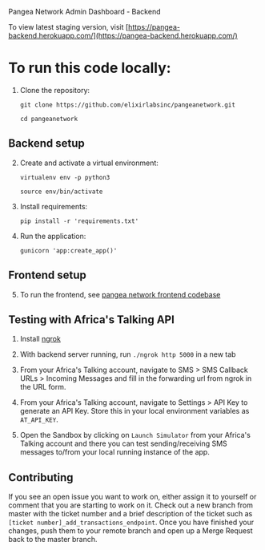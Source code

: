 Pangea Network Admin Dashboard - Backend

To view latest staging version, visit [https://pangea-backend.herokuapp.com/](https://pangea-backend.herokuapp.com/)


# To run this code locally:

1. Clone the repository:

    `git clone https://github.com/elixirlabsinc/pangeanetwork.git`
    
    `cd pangeanetwork`
    
## Backend setup

2. Create and activate a virtual environment:

    `virtualenv env -p python3`
    
    `source env/bin/activate`

3. Install requirements:

    `pip install -r 'requirements.txt'`

4. Run the application:

    `gunicorn 'app:create_app()'`
        
 
 ## Frontend setup
 
 5. To run the frontend, see [pangea network frontend codebase](https://github.com/elixirlabsinc/pangeanetwork)



## Testing with Africa's Talking API

1. Install [ngrok](https://ngrok.com/download)

2. With backend server running, run `./ngrok http 5000` in a new tab

3. From your Africa's Talking account, navigate to SMS > SMS Callback URLs > Incoming Messages and fill in the forwarding url from ngrok in the URL form.

4. From your Africa's Talking account, navigate to Settings > API Key to generate an API Key. Store this in your local environment variables as `AT_API_KEY`.

5. Open the Sandbox by clicking on `Launch Simulator` from your Africa's Talking account and there you can test sending/receiving SMS messages to/from your local running instance of the app.



## Contributing

If you see an open issue you want to work on, either assign it to yourself or comment that you are starting to work on it. Check out a new branch from master with the ticket number and a brief description of the ticket such as `[ticket number]_add_transactions_endpoint`. Once you have finished your changes, push them to your remote branch and open up a Merge Request back to the master branch. 
